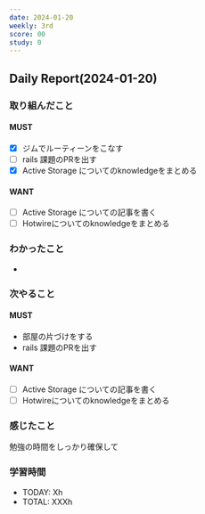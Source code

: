 ```yaml
---
date: 2024-01-20
weekly: 3rd
score: 00
study: 0
---
```

## Daily Report(2024-01-20)
### 取り組んだこと
#### MUST
- [x] ジムでルーティーンをこなす
- [ ] rails 課題のPRを出す
- [x] Active Storage についてのknowledgeをまとめる
#### WANT
- [ ] Active Storage についての記事を書く
- [ ] Hotwireについてのknowledgeをまとめる
### わかったこと
- 
### 次やること
#### MUST
- 部屋の片づけをする
- rails 課題のPRを出す
#### WANT
- [ ] Active Storage についての記事を書く
- [ ] Hotwireについてのknowledgeをまとめる
### 感じたこと
勉強の時間をしっかり確保して
### 学習時間
- TODAY: Xh
- TOTAL: XXXh
